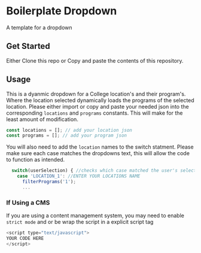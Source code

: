 # Boilerplate Dropdown

A template for a dropdown

## Get Started

Either Clone this repo or Copy and paste the contents of this repository.

## Usage

This is a dyanmic dropdown for a College location's and their program's. Where the location selected dynamically loads the programs of the selected location.
Please either import or copy and paste your needed json into the corresponding `locations` and `programs` constants. This will make for the least amount of modification.
```javascript
const locations = []; // add your location json
const programs = []; // add your program json
```
You will also need to add the `location` names to the switch statment. Please make sure each case matches the dropdowns text, this will allow the code to function as intended.
```javascript
  switch(userSelection) { //checks which case matched the user's selection and passes the corresponding locaiton id to the filter programs fucntion
    case 'LOCATION_1': //ENTER YOUR LOCATIONS NAME
      filterPrograms('1');
      ...
```
### If Using a CMS
If you are using a content management system, you may need to enable `strict mode` and or be wrap the script in a explicit script tag
```javascript
<script type="text/javascript">
YOUR CODE HERE
</script>